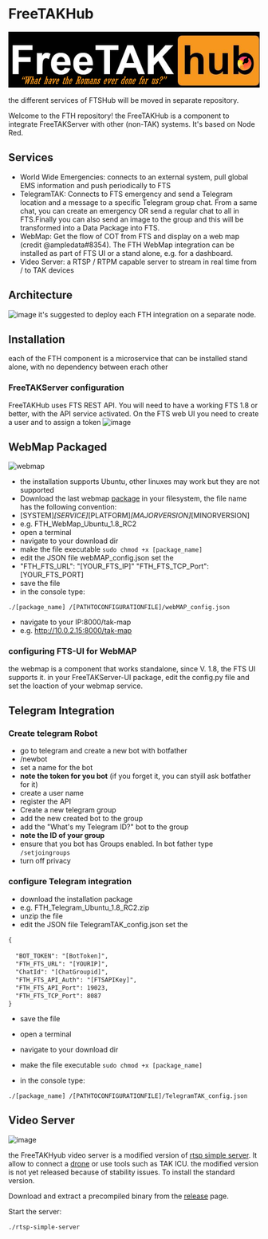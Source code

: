 # FreeTAKHub
![OFFICIAL logo of  FTH to annoy the censors and hopefully spark some sort of controversy ](FTHLOGO3.png)

the different services of FTSHub will be moved in separate repository.

Welcome to the FTH repository!
the FreeTAKHub is a component to integrate FreeTAKServer with other (non-TAK) systems. It's based on Node Red.

## Services
* World Wide Emergencies: connects to an external system, pull global EMS information and push periodically to FTS
*  TelegramTAK: Connects to FTS emergency and send a Telegram location and a message to a specific Telegram group chat. From a  same chat, you can create  an emergency OR send a regular chat to all in FTS.Finally you can also send an image to the group and this will be transformed into a Data Package into FTS.
*  WebMap: Get the flow of COT from FTS and display on a web map (credit @ampledata#8354). The FTH WebMap integration can be installed as part of FTS UI or a stand alone, e.g. for a dashboard. 
*  Video Server: a RTSP / RTPM capable server to stream in real time from / to TAK devices


## Architecture
![image](https://user-images.githubusercontent.com/60719165/125168213-ae368380-e17a-11eb-9b18-bf782f2d34bf.png)
it's suggested to deploy each FTH integration on a separate node.

## Installation
each of the FTH component is a microservice that can be installed stand alone, with no dependency between erach other

### FreeTAKServer configuration
FreeTAKHub uses FTS REST API. You will need to have a working FTS 1.8 or better, with the API service activated. On the FTS web UI you need to create a user and to assign a token
![image](https://user-images.githubusercontent.com/60719165/118305634-9f0ac080-b4be-11eb-8b0f-47344f7d2fc2.png)

## WebMap Packaged 
![webmap](https://user-images.githubusercontent.com/60719165/118400733-47449480-b639-11eb-8583-93e52cdcfb80.png)

* the installation supports Ubuntu, other linuxes may work but they are not supported
* Download the last webmap  [package](https://github.com/FreeTAKTeam/FreeTAKHub/releases/) in your filesystem, the file name has the following convention:
* [SYSTEM]_[SERVICE]_[PLATFORM]_[MAJORVERSION]_[MINORVERSION]
* e.g. FTH_WebMap_Ubuntu_1.8_RC2
* open a terminal
* navigate to your download dir
* make the file executable
```sudo chmod +x [package_name]```
* edit the JSON file webMAP_config.json set the 
*   "FTH_FTS_URL": "[YOUR_FTS_IP]" 
  "FTH_FTS_TCP_Port": [YOUR_FTS_PORT]
*  save the file
*  in the console type:
```
./[package_name] /[PATHTOCONFIGURATIONFILE]/webMAP_config.json
```
* navigate to your IP:8000/tak-map 
* e.g. http://10.0.2.15:8000/tak-map

### configuring FTS-UI for WebMAP
the webmap is a component that works standalone, since V. 1.8, the FTS UI supports it.
in your FreeTAKServer-UI package, edit the config.py file and set the loaction of your webmap service.

## Telegram Integration

### Create telegram Robot
* go to telegram and create a new bot with botfather
* /newbot
* set a name for the bot
* **note the token for you bot** (if you forget it, you can styill ask botfather for it)
* create a user name
* register the API
* Create a new telegram group
* add the new created bot to the group
* add the "What's my Telegram ID?" bot to the group
* **note the ID of your group**
* ensure that you bot has Groups enabled. In bot father type
``` /setjoingroups```
* turn off privacy
### configure Telegram integration
* download the installation package
*  e.g. FTH_Telegram_Ubuntu_1.8_RC2.zip
*  unzip the file
* edit the JSON file TelegramTAK_config.json set the 
```  
{

  "BOT_TOKEN": "[BotToken]",
  "FTH_FTS_URL": "[YOURIP]",
  "ChatId": "[ChatGroupid]",
  "FTH_FTS_API_Auth": "[FTSAPIKey]",
  "FTH_FTS_API_Port": 19023,
  "FTH_FTS_TCP_Port": 8087
}
 ```
*  save the file
* open a terminal
* navigate to your download dir
* make the file executable
```sudo chmod +x [package_name]```

*  in the console type:
```
./[package_name] /[PATHTOCONFIGURATIONFILE]/TelegramTAK_config.json
```
## Video Server
![image](https://user-images.githubusercontent.com/60719165/125315214-449aae80-e30d-11eb-9af0-a316dccbefd3.png)

the FreeTAKHyub video server is a modified version of [rtsp simple server](https://github.com/aler9/rtsp-simple-server).
It allow to connect a [drone](https://github.com/FreeTAKTeam/FreeTAKServer-User-Docs/blob/main/docs/docs/tools/FreeTAKUAS.md) or use tools such as TAK ICU.
the modified version is not yet released because of stability issues. To install the standard version.

Download and extract a precompiled binary from the [release](https://github.com/aler9/rtsp-simple-server/releases) page.

Start the server:
```
./rtsp-simple-server
```
